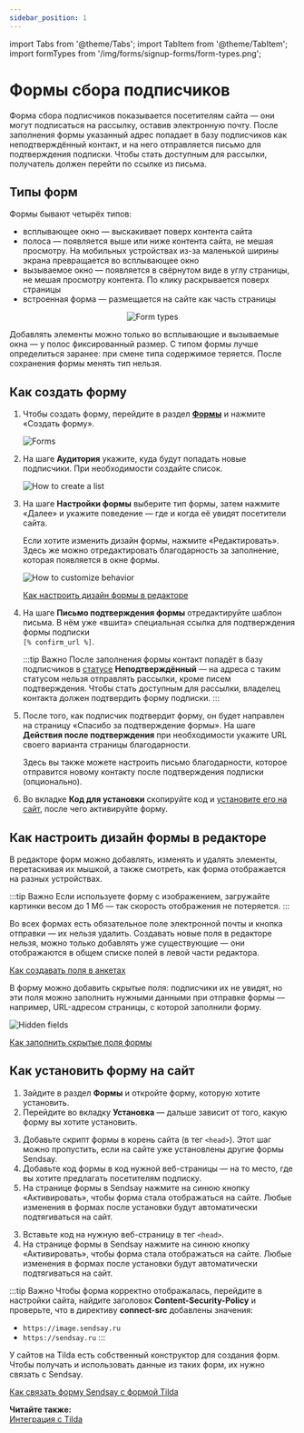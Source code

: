 ```yaml
---
sidebar_position: 1
---
```


import Tabs from '@theme/Tabs';
import TabItem from '@theme/TabItem';
import formTypes from '/img/forms/signup-forms/form-types.png';

# Формы сбора подписчиков

Форма сбора подписчиков показывается посетителям сайта — они могут подписаться на рассылку, оставив электронную почту. После заполнения формы указанный адрес попадает в базу подписчиков как неподтверждённый контакт, и на него отправляется письмо для подтверждения подписки. Чтобы стать доступным для рассылки, получатель должен перейти по ссылке из письма.

## Типы форм

Формы бывают четырёх типов:

- всплывающее окно — выскакивает поверх контента сайта
- полоса — появляется выше или ниже контента сайта, не мешая просмотру. На мобильных устройствах из-за маленькой ширины экрана превращается во всплывающее окно
- вызываемое окно — появляется в свёрнутом виде в углу страницы, не мешая просмотру контента. По клику раскрывается поверх страницы
- встроенная форма — размещается на сайте как часть страницы

<p align="center">
  <img src={formTypes} alt="Form types" />
</p>

Добавлять элементы можно только во всплывающие и вызываемые окна — у полос фиксированный размер. С типом формы лучше определиться заранее: при смене типа содержимое теряется. После сохранения формы менять тип нельзя.

## Как создать форму

1. Чтобы создать форму, перейдите в раздел [**Формы**](https://app.sendsay.ru/forms) и нажмите «Создать форму».

   ![Forms](/img/forms/signup-forms/forms.png)

2. На шаге **Аудитория** укажите, куда будут попадать новые подписчики. При необходимости создайте список.

   ![How to create a list](/img/forms/signup-forms/how-to-create-list.gif)

3. На шаге **Настройки формы** выберите тип формы, затем нажмите «Далее» и укажите поведение — где и когда её увидят посетители сайта.

   Если хотите изменить дизайн формы, нажмите «Редактировать». Здесь же можно отредактировать благодарность за заполнение, которая появляется в окне формы.

   ![How to customize behavior](/img/forms/signup-forms/how-to-customize-behavior.gif)

   [Как настроить дизайн формы в редакторе](#как-настроить-дизайн-формы-в-редакторе)

4. На шаге **Письмо подтверждения формы** отредактируйте шаблон письма. В нём уже «вшита» специальная ссылка для подтверждения формы подписки<br/>`[% confirm_url %]`.

   :::tip Важно
   После заполнения формы контакт попадёт в базу подписчиков в [статусе](https://docs.sendsay.ru/subscribers/contacts/contact-status) **Неподтверждённый** — на адреса с таким статусом нельзя отправлять рассылки, кроме писем подтверждения. Чтобы стать доступным для рассылки, владелец контакта должен подтвердить форму подписки.
   :::

5. После того, как подписчик подтвердит форму, он будет направлен на страницу «Спасибо за подтверждение формы». На шаге **Действия после подтверждения** при необходимости укажите URL своего варианта страницы благодарности.

   Здесь вы также можете настроить письмо благодарности, которое отправится новому контакту после подтверждения подписки (опционально).

6. Во вкладке **Код для установки** скопируйте код и [установите его на сайт](#как-установить-форму-на-сайт), после чего активируйте форму.

## Как настроить дизайн формы в редакторе

В редакторе форм можно добавлять, изменять и удалять элементы, перетаскивая их мышкой, а также смотреть, как форма отображается на разных устройствах.

:::tip Важно
Если используете форму с изображением, загружайте картинки весом до 1 Мб — так скорость отображения не потеряется.
:::

Во всех формах есть обязательное поле электронной почты и кнопка отправки — их нельзя удалить. Создавать новые поля в редакторе нельзя, можно только добавлять уже существующие — они отображаются в общем списке полей в левой части редактора.

[Как создавать поля в анкетах](https://docs.sendsay.ru/subscribers/subscriber-data/data-groups#как-создать-поле)

В форму можно добавить скрытые поля: подписчики их не увидят, но эти поля можно заполнить нужными данными при отправке формы — например, URL-адресом страницы, c которой заполнили форму.

![Hidden fields](/img/forms/signup-forms/hidden-fields.gif)

[Как заполнить скрытые поля формы](https://docs.sendsay.ru/forms/scripts#как-заполнить-скрытые-поля-формы)

## Как установить форму на сайт

1. Зайдите в раздел **Формы** и откройте форму, которую хотите установить.
2. Перейдите во вкладку **Установка** — дальше зависит от того, какую форму вы хотите установить.

<Tabs>
<TabItem value="key1" label="Для встроенной формы" default>

3. Добавьте скрипт формы в корень сайта (в тег `<head>`). Этот шаг можно пропустить, если на сайте уже установлены другие формы Sendsay.
4. Добавьте код формы в код нужной веб-страницы — на то место, где вы хотите предлагать посетителям подписку.
5. На странице формы в Sendsay нажмите на синюю кнопку «Активировать», чтобы форма стала отображаться на сайте. Любые изменения в формах после установки будут автоматически подтягиваться на сайт.

</TabItem>
<TabItem value="key2" label="Для остальных форм">

3. Вставьте код на нужную веб-страницу в тег `<head>`.
4. На странице формы в Sendsay нажмите на синюю кнопку «Активировать», чтобы форма стала отображаться на сайте. Любые изменения в формах после установки будут автоматически подтягиваться на сайт.

</TabItem>
</Tabs>

:::tip Важно
Чтобы форма корректно отображалась, перейдите в настройки сайта, найдите заголовок
**Content-Security-Policy** и проверьте, что в директиву **connect-src** добавлены значения:

- `https://image.sendsay.ru`
- `https://sendsay.ru`
  :::

У сайтов на Tilda есть собственный конструктор для создания форм. Чтобы получать и использовать данные из таких форм, их нужно связать с Sendsay.

[Как связать форму Sendsay с формой Tilda](https://docs.sendsay.ru/integrations/integration-with-tilda#как-связать-форму-sendsay-с-формой-tilda)

**Читайте также:**<br/>
[Интеграция с Tilda](https://docs.sendsay.ru/integrations/integration-with-tilda)
